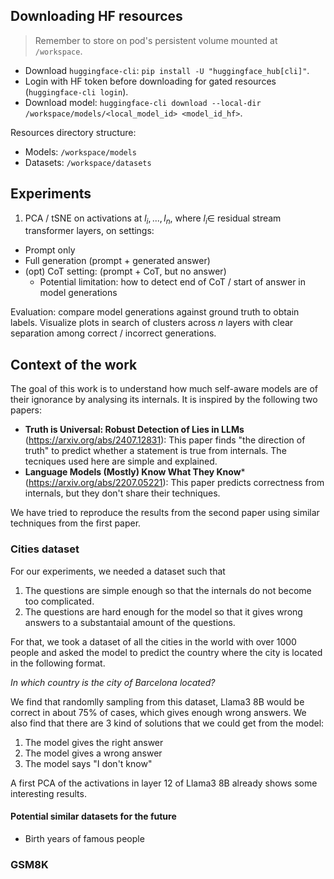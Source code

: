 ## Downloading HF resources
> Remember to store on pod's persistent volume mounted at `/workspace`.

- Download `huggingface-cli`: `pip install -U "huggingface_hub[cli]"`.
- Login with HF token before downloading for gated resources (`huggingface-cli login`).
- Download model: `huggingface-cli download --local-dir /workspace/models/<local_model_id> <model_id_hf>`.

Resources directory structure:
- Models: `/workspace/models`
- Datasets: `/workspace/datasets`

## Experiments

1. PCA / tSNE on activations at ${l_i, ..., l_n}$, where $l_i \in$ residual stream transformer layers, on settings:
- Prompt only
- Full generation (prompt + generated answer)
- (opt) CoT setting: (prompt + CoT, but no answer)
    - Potential limitation: how to detect end of CoT / start of answer in model generations

Evaluation: compare model generations against ground truth to obtain labels. Visualize plots in search of clusters across $n$ layers with clear separation among correct / incorrect generations.

## Context of the work

The goal of this work is to understand how much self-aware models are of their ignorance by analysing its internals. It is inspired by the following two papers: 

- **Truth is Universal: Robust Detection of Lies in LLMs** (https://arxiv.org/abs/2407.12831): This paper finds "the direction of truth" to predict whether a statement is true from internals. The tecniques used here are simple and explained.
- **Language Models (Mostly) Know What They Know*** (https://arxiv.org/abs/2207.05221): This paper predicts correctness from internals, but they don't share their techniques. 

We have tried to reproduce the results from the second paper using similar techniques from the first paper. 

### Cities dataset

For our experiments, we needed a dataset such that

1) The questions are simple enough so that the internals do not become too complicated.
2) The questions are hard enough for the model so that it gives wrong answers to a substantaial amount of the questions.

For that, we took a dataset of all the cities in the world with over 1000 people and asked the model to predict the country where the city is located in the following format.

*In which country is the city of Barcelona located?*

We find that randomlly sampling from this dataset, Llama3 8B would be correct in about 75% of cases, which gives enough wrong answers. We also find that there are 3 kind of solutions that we could get from the model:

1) The model gives the right answer
2) The model gives a wrong answer
3) The model says "I don't know"

A first PCA of the activations in layer 12 of Llama3 8B already shows some interesting results. 



#### Potential similar datasets for the future

- Birth years of famous people

### GSM8K

